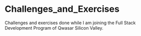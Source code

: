 # Challenges_and_Exercises
Challenges and exercises done while I am joining the Full Stack Development Program of Qwasar Silicon Valley.
